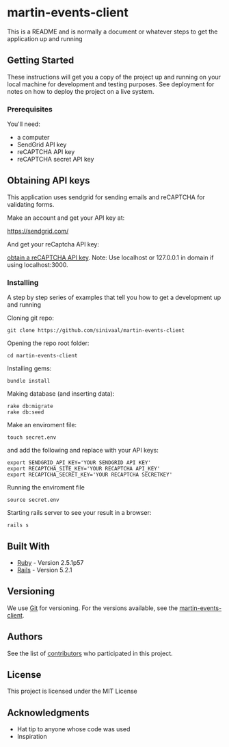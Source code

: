 # martin-events-client

This is a README and is normally a document or whatever steps to get the application up and running

## Getting Started

These instructions will get you a copy of the project up and running on your local machine for development and testing purposes. See deployment for notes on how to deploy the project on a live system.


### Prerequisites

You'll need:

* a computer
* SendGrid API key
* reCAPTCHA API key
* reCAPTCHA secret API key


## Obtaining API keys

This application uses sendgrid for sending emails and reCAPTCHA for validating forms. 

Make an account and get your API key at:

https://sendgrid.com/

And get your reCaptcha API key:

[obtain a reCAPTCHA API key](https://www.google.com/recaptcha/admin). Note: Use localhost or 127.0.0.1 in domain if using localhost:3000.



### Installing

A step by step series of examples that tell you how to get a development up and running

Cloning git repo:
```
git clone https://github.com/sinivaal/martin-events-client
```
Opening the repo root folder:
```
cd martin-events-client
```
Installing gems:
```
bundle install
```
Making database (and inserting data):
```
rake db:migrate
rake db:seed
```

Make an enviroment file:
```
touch secret.env
```
and add the following and replace with your API keys:
```
export SENDGRID_API_KEY='YOUR SENDGRID API KEY'
export RECAPTCHA_SITE_KEY='YOUR RECAPTCHA API_KEY' 
export RECAPTCHA_SECRET_KEY='YOUR RECAPTCHA SECRETKEY'
```

Running the enviroment file
```
source secret.env
```
Starting rails server to see your result in a browser:
```
rails s
```


## Built With

* [Ruby](https://www.ruby-lang.org/en/) - Version 2.5.1p57
* [Rails](https://rubyonrails.org/) - Version 5.2.1


## Versioning

We use [Git](https://git-scm.com/) for versioning. For the versions available, see the [martin-events-client](https://github.com/sinivaal/martin-events-client). 

## Authors

See the list of [contributors](https://github.com/sinivaal/martin-events-client/graphs/contributors) who participated in this project.

## License

This project is licensed under the MIT License

## Acknowledgments

* Hat tip to anyone whose code was used
* Inspiration


